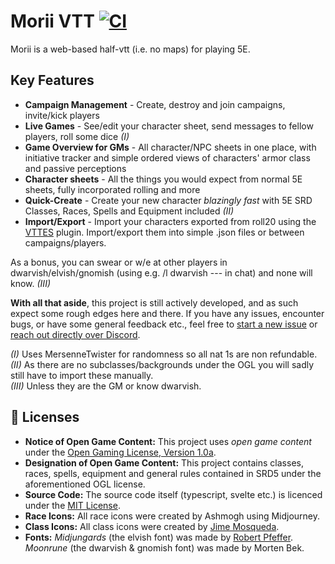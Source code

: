 # Morii VTT [![CI](https://github.com/Ashmogh/morii-vtt/actions/workflows/main.yml/badge.svg)](https://github.com/Ashmogh/morii-vtt/actions/workflows/main.yml)
Morii is a web-based half-vtt (i.e. no maps) for playing 5E.

## Key Features
- **Campaign Management** - Create, destroy and join campaigns, invite/kick players
- **Live Games** - See/edit your character sheet, send messages to fellow players, roll some dice *(I)*
- **Game Overview for GMs** - All character/NPC sheets in one place, with initiative tracker and simple ordered views of characters' armor class and passive perceptions
- **Character sheets** - All the things you would expect from normal 5E sheets, fully incorporated rolling and more
- **Quick-Create** - Create your new character *blazingly fast* with 5E SRD Classes, Races, Spells and Equipment included *(II)*
- **Import/Export** - Import your characters exported from roll20 using the [VTTES](https://github.com/justas-d/roll20-enhancement-suite) plugin. Import/export them into simple .json files or between campaigns/players.

As a bonus, you can swear or w/e at other players in dwarvish/elvish/gnomish (using e.g. /l dwarvish --- in chat) and none will know. *(III)*

**With all that aside**, this project is still actively developed, and as such expect some rough edges here and there. If you have any issues, encounter bugs, or have some general feedback etc., feel free to [start a new issue](https://github.com/Ashmogh/morii-vtt/issues/new) or [reach out directly over Discord](https://discord.com/invite/MhKxwkRpEU).

*(I)* Uses MersenneTwister for randomness so all nat 1s are non refundable.\
*(II)* As there are no subclasses/backgrounds under the OGL you will sadly still have to import these manually.\
*(III)* Unless they are the GM or know dwarvish.

## 📝 Licenses
-   **Notice of Open Game Content:** This project uses *open game content* under the [Open Gaming License, Version 1.0a](Legal.md).
-   **Designation of Open Game Content:** This project contains classes, races, spells, equipment and general rules contained in SRD5 under the aforementioned OGL license.
-   **Source Code:** The source code itself (typescript, svelte etc.) is licenced under the [MIT License](https://github.com/Ashmogh/morii-vtt/blob/main/LICENSE).
-   **Race Icons:** All race icons were created by Ashmogh using Midjourney.
-   **Class Icons:** All class icons were created by [Jime Mosqueda](https://www.artstation.com/jimemosqueda).
-   **Fonts:** *Midjungards* (the elvish font) was made by [Robert Pfeffer](http://robert-pfeffer.net). *Moonrune* (the dwarvish & gnomish font) was made by Morten Bek.
